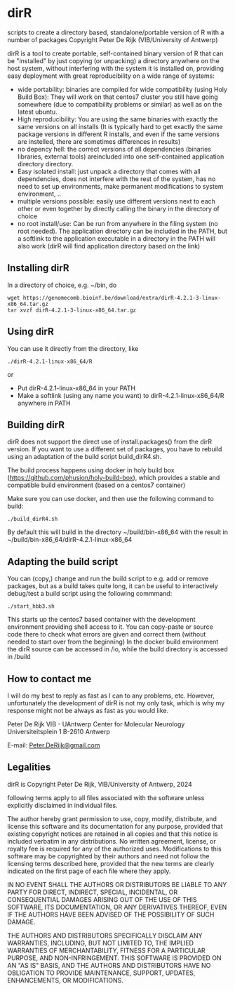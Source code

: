 dirR
==== 
scripts to create a directory based, standalone/portable version of R with a number of packages
       Copyright Peter De Rijk (VIB/University of Antwerp)

dirR is a tool to create portable, self-contained binary version of R
that can be "installed" by just copying (or unpacking) a
directory anywhere on the host system, without interfering with the
system it is installed on, providing easy deployment with great
reproducibility on a wide range of systems:

* wide portability: binaries are compiled for wide compatibility (using
Holy Build Box): They will work on that centos7 cluster you still have
going somewhere (due to compatibility problems or similar) as well as on
the latest ubuntu.
* High reproducibility: You are using the same binaries with exactly the
same versions on all installs (It is typically hard to get exactly the
same package versions in different R installs, and even if the same
versions are instelled, there are sometimes differences in results)
* no depency hell: the correct versions of all dependencies (binaries
libraries, external tools) areincluded into one self-contained application
directory directory.
* Easy isolated install: just unpack a directory that comes with all
dependencies, does not interfere with the rest of the system, has no need
to set up environments, make permanent modifications to system
environment, ..
* multiple versions possible: easily use different versions next to each other
or even together by directly calling the binary in the directory of choice
* no root install/use: Can be run from anywhere in the filing system (no
root needed). The application directory can be included in the PATH, but a
softlink to the application executable in a directory in the PATH will
also work (dirR will find application directory based on the link)

Installing dirR
---------------
In a directory of choice, e.g. ~/bin, do
```
wget https://genomecomb.bioinf.be/download/extra/dirR-4.2.1-3-linux-x86_64.tar.gz
tar xvzf dirR-4.2.1-3-linux-x86_64.tar.gz
```

Using dirR
----------
You can use it directly from the directory, like
```
./dirR-4.2.1-linux-x86_64/R
```
or
* Put dirR-4.2.1-linux-x86_64 in your PATH
* Make a softlink (using any name you want) to dirR-4.2.1-linux-x86_64/R anywhere in PATH

Building dirR
-------------
dirR does not support the direct use of install.packages() from the dirR version.
If you want to use a different set of packages, you have to rebuild using an adaptation
of the build script build_dirR4.sh. 

The build process happens using docker in holy build box
(https://github.com/phusion/holy-build-box), which provides a stable and
compatible build environment (based on a centos7 container)

Make sure you can use docker, and then use the following command to build:
```
./build_dirR4.sh
```
By default this will build in the directory ~/build/bin-x86_64
with the result in ~/build/bin-x86_64/dirR-4.2.1-linux-x86_64

Adapting the build script
-------------------------
You can (copy,) change and run the build script to e.g. add or remove
packages, but as a build takes quite long, it can be useful to
interactively debug/test a build script using the following commmand:
```
./start_hbb3.sh
```
This starts up the centos7 based container with the development
environment providing shell access to it. You can copy-paste or source code
there to check what errors are given and correct them (without needed to
start over from the beginning)
In the docker build environment the dirR source can be accessed in /io, while
the build directory is accessed in /build

How to contact me
-----------------
I will do my best to reply as fast as I can to any problems, etc.
However, unfortunately the development of dirR is not my only task,
which is why my response might not be always as fast as you would
like.

Peter De Rijk
VIB - UAntwerp Center for Molecular Neurology
Universiteitsplein 1
B-2610 Antwerp

E-mail: Peter.DeRijk@gmail.com

Legalities
----------
dirR is Copyright Peter De Rijk, VIB/University of Antwerp, 2024

following terms apply to all files associated with the software unless
explicitly disclaimed in individual files.

The author hereby grant permission to use, copy, modify, distribute, and
license this software and its documentation for any purpose, provided that
existing copyright notices are retained in all copies and that this notice
is included verbatim in any distributions. No written agreement, license, or
royalty fee is required for any of the authorized uses. Modifications to
this software may be copyrighted by their authors and need not follow the
licensing terms described here, provided that the new terms are clearly
indicated on the first page of each file where they apply.

IN NO EVENT SHALL THE AUTHORS OR DISTRIBUTORS BE LIABLE TO ANY PARTY FOR
DIRECT, INDIRECT, SPECIAL, INCIDENTAL, OR CONSEQUENTIAL DAMAGES ARISING OUT
OF THE USE OF THIS SOFTWARE, ITS DOCUMENTATION, OR ANY DERIVATIVES THEREOF,
EVEN IF THE AUTHORS HAVE BEEN ADVISED OF THE POSSIBILITY OF SUCH DAMAGE.

THE AUTHORS AND DISTRIBUTORS SPECIFICALLY DISCLAIM ANY WARRANTIES,
INCLUDING, BUT NOT LIMITED TO, THE IMPLIED WARRANTIES OF MERCHANTABILITY,
FITNESS FOR A PARTICULAR PURPOSE, AND NON-INFRINGEMENT. THIS SOFTWARE IS
PROVIDED ON AN "AS IS" BASIS, AND THE AUTHORS AND DISTRIBUTORS HAVE NO
OBLIGATION TO PROVIDE MAINTENANCE, SUPPORT, UPDATES, ENHANCEMENTS, OR
MODIFICATIONS.
